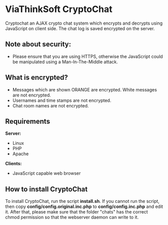 # ViaThinkSoft CryptoChat
Cryptochat an AJAX crypto chat system which encrypts and decrypts using JavaScript on client side.
The chat log is saved encrypted on the server.

## Note about security:
- Please ensure that you are using HTTPS, otherwise the JavaScript could be manipulated using a Man-In-The-Middle attack.

## What is encrypted?
- Messages which are shown ORANGE are encrypted. White messages are not encrypted.
- Usernames and time stamps are not encrypted.
- Chat room names are not encrypted.

## Requirements
**Server:**
- Linux
- PHP
- Apache

**Clients:**
- JavaScript capable web browser

## How to install CryptoChat
To install CryptoChat, run the script **install.sh**.
If you cannot run the script, then copy **config/config.original.inc.php** to **config/config.inc.php** and edit it. After that, please make sure that the folder "chats" has the correct chmod permission so that the webserver daemon can write to it.
